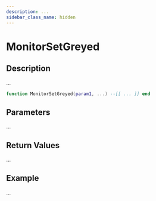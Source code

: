 ```yaml
---
description: ...
sidebar_class_name: hidden
---
```


# MonitorSetGreyed

## Description

...

```lua
function MonitorSetGreyed(param1, ...) --[[ ... ]] end
```

## Parameters

...

## Return Values

...

## Example

...

